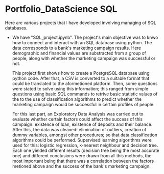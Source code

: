 # Portfolio_DataScience SQL
Here are various projects that I have developed involving managing of SQL databases.

* We have "SQL_project.ipynb". The project's main objective was to knwo how to connect and interact
  with an SQL database using python. The data corresponds to a bank's marketing campaign results.
  Here demographic and financial values are substracted from a group of people, along with whether
  the marketing campaign was successful or not.
  
  This project first shows how to create a PostgreSQL database using python code. After that, a CSV
  is converted to a suitable format that could be translated to the aformetioned platform. Then, some
  questions were stated to solve using this information; this ranged from simple questions using basic
  SQL commands to retrive basic statistic values of the to the use of classification algorithms to
  predict whether the marketing campaign would be successful in certain profiles of people.
  
  For this last part, an Exploratory Data Analysis was carried out to evaluate whether certain factors
  could affect the success of this campaign: existence of loan, existence of deposits and their balance.
  After this, the data was cleaned: elimination of outliers, creation of dummy variables, amongst other
  procedures; so that data classification algorithms could be performed. Supervised learning algorithms 
  were used for this: logistic regression, k-nearest neighbour and decision tree. Each one yielded
  different results (decision tree being the most accurate one) and different conclusions were drawn from
  all this methods, the most important being that there was a correlation between the factors metioned above
  and the success of the bank's marketing campaign.
